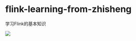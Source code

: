 # flink-learning-from-zhisheng
学习Flink的基本知识

![](H:\IDEA_WorkSpace\flink-learning-from-zhisheng\PNG\上白书妖Flink学习.png)

